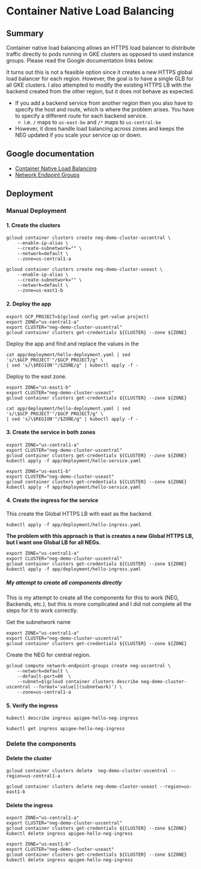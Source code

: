 # Container Native Load Balancing

## Summary
Container native load balancing allows an HTTPS load balancer to distribute traffic directly to pods running in GKE clusters as opposed to used instance groups.  Please read the Google documentation links below.

It turns out this is not a feasible option since it creates a new HTTPS global load balancer for each region. However, the goal is to have a single GLB for all GKE clusters.  I also attempted to modify the existing HTTPS LB with the backend created from the other region, but it does not behave as expected.  
* If you add a backend service from another region then you also have to specify the host and route, which is where the problem arises. You have to specify a different route for each backend service.  
  * i.e. `/` maps to `us-east-be` and `/*` maps to `us-central-be` 
* However, it does handle load balancing across zones and keeps the NEG updated if you scale your service up or down.  

## Google documentation
* [Container Native Load Balancing](https://cloud.google.com/kubernetes-engine/docs/how-to/container-native-load-balancing)
* [Network Endpoint Groups](https://cloud.google.com/kubernetes-engine/docs/how-to/container-native-load-balancing)

## Deployment

### Manual Deployment

#### 1. Create the clusters
```
gcloud container clusters create neg-demo-cluster-uscentral \
    --enable-ip-alias \
    --create-subnetwork="" \
    --network=default \
    --zone=us-central1-a
```

```
gcloud container clusters create neg-demo-cluster-useast \
    --enable-ip-alias \
    --create-subnetwork="" \
    --network=default \
    --zone=us-east1-b
```

#### 2. Deploy the app

```
export GCP_PROJECT=$(gcloud config get-value project)
export ZONE="us-central1-a"
export CLUSTER="neg-demo-cluster-uscentral"
gcloud container clusters get-credentials ${CLUSTER} --zone ${ZONE}
```

Deploy the app and find and replace the values in the
```
cat app/deployment/hello-deployment.yaml | sed 's/\$GCP_PROJECT'"/$GCP_PROJECT/g" \
| sed 's/\$REGION'"/$ZONE/g" | kubectl apply -f -
```

Deploy to the east zone.
```
export ZONE="us-east1-b"
export CLUSTER="neg-demo-cluster-useast"
gcloud container clusters get-credentials ${CLUSTER} --zone ${ZONE}
```

```
cat app/deployment/hello-deployment.yaml | sed 's/\$GCP_PROJECT'"/$GCP_PROJECT/g" \
| sed 's/\$REGION'"/$ZONE/g" | kubectl apply -f -
```

#### 3. Create the service in both zones

```
export ZONE="us-central1-a"
export CLUSTER="neg-demo-cluster-uscentral"
gcloud container clusters get-credentials ${CLUSTER} --zone ${ZONE}
kubectl apply -f app/deployment/hello-service.yaml
```

```
export ZONE="us-east1-b"
export CLUSTER="neg-demo-cluster-useast"
gcloud container clusters get-credentials ${CLUSTER} --zone ${ZONE}
kubectl apply -f app/deployment/hello-service.yaml
```

#### 4. Create the ingress for the service
This create the Global HTTPS LB with east as the backend.
```
kubectl apply -f app/deployment/hello-ingress.yaml
```

**The problem with this approach is that is creates a new Global HTTPS LB, but I want one Global LB for all NEGs.**
```
export ZONE="us-central1-a"
export CLUSTER="neg-demo-cluster-uscentral"
gcloud container clusters get-credentials ${CLUSTER} --zone ${ZONE}
kubectl apply -f app/deployment/hello-ingress.yaml
```

##### My attempt to create all components directly
This is my attempt to create all the components for this to work (NEG, Backends, etc.), but this is more complicated and I did not complete all the steps for it to work correctly.  

Get the subnetwork name
```
export ZONE="us-central1-a"
export CLUSTER="neg-demo-cluster-uscentral"
gcloud container clusters get-credentials ${CLUSTER} --zone ${ZONE}
```

Create the NEG for central region.
```
gcloud compute network-endpoint-groups create neg-uscentral \
    --network=default \
    --default-port=80  \
    --subnet=$(gcloud container clusters describe neg-demo-cluster-uscentral --format='value[](subnetwork)') \
    --zone=us-central1-a
```

#### 5. Verify the ingress
```
kubectl describe ingress apigee-hello-neg-ingress
```

```
kubectl get ingress apigee-hello-neg-ingress

```

### Delete the components
#### Delete the cluster
```
gcloud container clusters delete  neg-demo-cluster-uscentral --region=us-central1-a

gcloud container clusters delete neg-demo-cluster-useast --region=us-east1-b
```

#### Delete the ingress
```
export ZONE="us-central1-a"
export CLUSTER="neg-demo-cluster-uscentral"
gcloud container clusters get-credentials ${CLUSTER} --zone ${ZONE}
kubectl delete ingress apigee-hello-neg-ingress
```

```
export ZONE="us-east1-b"
export CLUSTER="neg-demo-cluster-useast"
gcloud container clusters get-credentials ${CLUSTER} --zone ${ZONE}
kubectl delete ingress apigee-hello-neg-ingress
```
